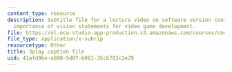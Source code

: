 ```yaml
---
content_type: resource
description: Subtitle file for a lecture video on software version control and the
  importance of vision statements for video game development.
file: https://ol-ocw-studio-app-production.s3.amazonaws.com/courses/cms-611j-creating-video-games-fall-2014/41afd9bea6005d07b06135cb783c2e29_2pfdTSZ-GUM.vtt
file_type: application/x-subrip
resourcetype: Other
title: 3play caption file
uid: 41afd9be-a600-5d07-b061-35cb783c2e29
---
```

